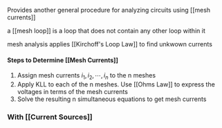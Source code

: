 Provides another general procedure for analyzing circuits using [[mesh currents]]

a [[mesh loop]] is a loop that does not contain any other loop within it

mesh analysis applies [[Kirchoff's Loop Law]] to find unkwown currents

#### Steps to Determine [[Mesh Currents]]
1. Assign mesh currents $i_1, i_2, \cdots, i_n$ to the n meshes
2. Apply KLL to each of the n meshes. Use [[Ohms Law]] to express the voltages in terms of the mesh currents
3. Solve the resulting n simultaneous equations to get mesh currents

### With [[Current Sources]]
